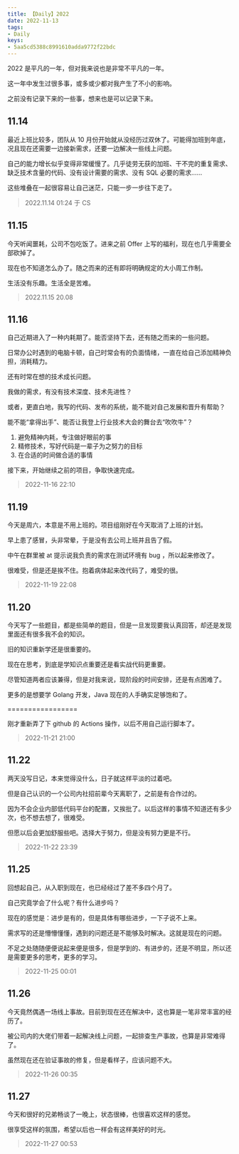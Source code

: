```yaml
---
title: 【Daily】2022
date: 2022-11-13
tags:
- Daily
keys:
- 5aa5cd5388c8991610adda9772f22bdc
---
```


2022 是平凡的一年，但对我来说也是非常不平凡的一年。

这一年中发生过很多事，或多或少都对我产生了不小的影响。

之前没有记录下来的一些事，想来也是可以记录下来。

## 11.14

最近上班比较多，团队从 10 月份开始就从没经历过双休了。可能得加班到年底，况且现在还需要一边接新需求，还要一边解决一些线上问题。

自己的能力增长似乎变得非常缓慢了。几乎徒劳无获的加班、干不完的重复需求、缺乏技术含量的代码、没有设计需要的需求、没有 SQL 必要的需求......

这些堆叠在一起很容易让自己迷茫，只能一步一步往下走了。

> 2022.11.14 01:24 于 CS

## 11.15

今天听闻噩耗，公司不包吃饭了。进来之前 Offer 上写的福利，现在也几乎需要全部砍掉了。

现在也不知道怎么办了。随之而来的还有即将明确规定的大小周工作制。

生活没有乐趣。生活全是苦难。

> 2022.11.15 20.08

## 11.16

自己近期进入了一种内耗期了。能否坚持下去，还有随之而来的一些问题。

日常办公时遇到的电脑卡顿，自己时常会有的负面情绪，一直在给自己添加精神负担，消耗精力。

还有时常在想的技术成长问题。

我做的需求，有没有技术深度、技术先进性？

或者，更直白地，我写的代码、发布的系统，能不能对自己发展和晋升有帮助？

能不能“拿得出手”、能否让我登上行业技术大会的舞台去“吹吹牛”？

1. 避免精神内耗，专注做好眼前的事
2. 精修技术，写好代码是一辈子为之努力的目标
3. 在合适的时间做合适的事情

接下来，开始继续之前的项目，争取快速完成。

> 2022-11-16 22:10

## 11.19

今天是周六，本意是不用上班的。项目组刚好在今天取消了上班的计划。

早上患了感冒，头非常晕，于是没有去公司上班并且告了假。

中午在群里被 at 提示说我负责的需求在测试环境有 bug ，所以起来修改了。

很难受，但是还是挨不住。抱着病体起来改代码了，难受的很。

> 2022-11-19 22:08

## 11.20

今天写了一些题目，都是些简单的题目，但是一旦发现要我认真回答，却还是发现里面还有很多我不会的知识。

旧的知识重新学还是很重要的。

现在在思考，到底是学知识点重要还是看实战代码更重要。

尽管知道两者应该兼得，但是对我来说，现阶段的时间安排，还是有点困难了。

更多的是想要学 Golang 开发，Java 现在的人手确实足够饱和了。

=================

刚才重新弄了下 github 的 Actions 操作，以后不用自己运行脚本了。

> 2022-11-21 21:00

## 11.22

两天没写日记，本来觉得没什么，日子就这样平淡的过着吧。

但是自己认识的一个公司内社招前辈今天离职了，之前是有合作过的。

因为不会企业内部低代码平台的配置，又挨批了。以后这样的事情不知道还有多少次，也不想去想了，很难受。

但愿以后会更加舒服些吧。选择大于努力，但是没有努力更是不行。

> 2022-11-22 23:39

## 11.25

回想起自己，从入职到现在，也已经经过了差不多四个月了。

自己究竟学会了什么呢？有什么进步吗？

现在的感觉是：进步是有的，但是具体有哪些进步，一下子说不上来。

需求写的还是懵懵懂懂，遇到的问题还是不能够及时解决。这就是现在的问题。

不足之处随随便便说起来便是很多，但是学到的、有进步的，还是不明显，所以还是需要更多的思考，更多的学习。

> 2022-11-25 00:01

## 11.26

今天竟然偶遇一场线上事故。目前到现在还在解决中，这也算是一笔非常丰富的经历了。

被公司内的大佬们带着一起解决线上问题，一起排查生产事故，也算是非常难得了。

虽然现在还在验证事故的修复，但是看样子，应该问题不大。

> 2022-11-26 00:35

## 11.27

今天和很好的兄弟畅谈了一晚上，状态很棒，也很喜欢这样的感觉。

很享受这样的氛围，希望以后也一样会有这样美好的时光。

> 2022-11-27 00:53
